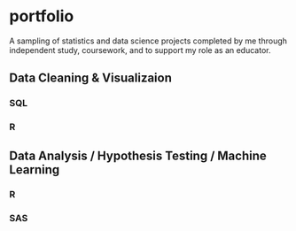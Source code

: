 # portfolio

A sampling of statistics and data science projects completed by me through independent study, coursework, and to support my role as an educator.

## Data Cleaning & Visualizaion
  ### SQL
  ### R

## Data Analysis / Hypothesis Testing / Machine Learning
  ### R
  ### SAS
  
